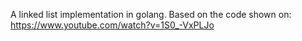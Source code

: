 A linked list implementation in golang. Based on the code shown on: https://www.youtube.com/watch?v=1S0_-VxPLJo
